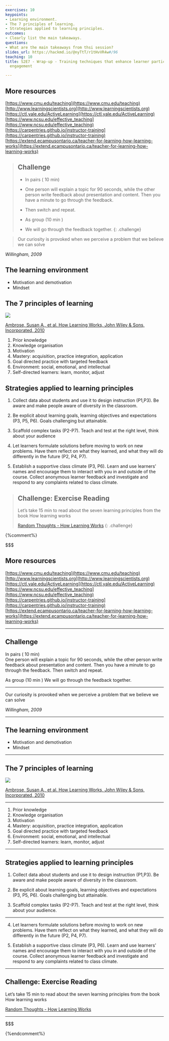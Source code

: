 ```yaml
---
exercises: 10
keypoints:
- Learning environment.
- The 7 principles of learning.
- Strategies applied to learning principles.
outcomes:
- Clearly list the main takeaways.
questions:
- What are the main takeaways from thsi session?
slides_url: https://hackmd.io/@nyTtT/r1tHvVR4w#/96
teaching: 10
title: S2E7 - Wrap-up - Training techniques that enhance learner participation and
  engagement

---
```


## More resources

[https://www.cmu.edu/teaching](https://www.cmu.edu/teaching)  
[http://www.learningscientists.org](http://www.learningscientists.org)  
[https://ctl.yale.edu/ActiveLearning](https://ctl.yale.edu/ActiveLearning)  
[https://www.ncsu.edu/effective_teaching](https://www.ncsu.edu/effective_teaching)  
[https://carpentries.github.io/instructor-training](https://carpentries.github.io/instructor-training)  
[https://extend.ecampusontario.ca/teacher-for-learning-how-learning-works](https://extend.ecampusontario.ca/teacher-for-learning-how-learning-works)




> ## Challenge
>
> - In pairs ( 10 min)  
> - One person will explain a topic for 90 seconds, while the other person write feedback about presentation and content. Then you have a minute to go through the feedback.
> - Then switch and repeat. 
>
> - As group (10 min )
> - We will go through the feedback together.
{: .challenge}



> Our curiosity is provoked when we perceive a problem that we believe we can solve

_Willingham, 2009_




## The learning environment

- Motivation and demotivation
- Mindset

## The 7 principles of learning

![](https://i.imgur.com/3qGlSTj.png)


[Ambrose, Susan A., et al. How Learning Works, John Wiley & Sons, Incorporated, 2010](https://extend.ecampusontario.ca/teacher-for-learning-how-learning-works/)

1. Prior knowledge
2. Knowledge organisation
3. Motivation
4. Mastery: acquisition, practice integration, application
5. Goal directed practice with targeted feedback
6. Environment: social, emotional, and intellectual 
7. Self-directed learners: learn, monitor, adjust



## Strategies applied to learning principles
1. Collect data about students and use it to design instruction (P1,P3). Be aware and make people aware of diversity in the classroom.

2. Be explicit about learning goals, learning objectives and expectations (P3, P5, P6). Goals challenging but attainable.

3. Scaffold complex tasks (P2-P7). Teach and test at the right level, think about your audience

4. Let learners formulate solutions before moving to work on new problems. Have them reflect on what they learned, and what they will do differently in the future (P2, P4, P7).

5. Establish a supportive class climate (P3, P6). Learn and use learners' names and encourage them to interact with you in and outside of the course. Collect anonymous learner feedback and investigate and respond to any complaints related to class climate.


> ## Challenge: Exercise Reading
> Let’s take 15 min to read about the seven learning principles from the book 
> How learning works
>
> [Random Thoughts - How Learning Works](../files/Ambrose_RandomThoughts_HowLearningWorks.pdf)
{: .challenge}

{%comment%}

$$$
## More resources

[https://www.cmu.edu/teaching](https://www.cmu.edu/teaching)  
[http://www.learningscientists.org](http://www.learningscientists.org)  
[https://ctl.yale.edu/ActiveLearning](https://ctl.yale.edu/ActiveLearning)  
[https://www.ncsu.edu/effective_teaching](https://www.ncsu.edu/effective_teaching)  
[https://carpentries.github.io/instructor-training](https://carpentries.github.io/instructor-training)  
[https://extend.ecampusontario.ca/teacher-for-learning-how-learning-works](https://extend.ecampusontario.ca/teacher-for-learning-how-learning-works)

---

## Challenge

In pairs ( 10 min)  
One person will explain a topic for 90 seconds, while the other person write feedback about presentation and content.
Then you have a minute to go through the feedback.
Then switch and repeat. 

As group (10 min )
We will go through the feedback together.

---

Our curiosity is provoked when we perceive a problem that we believe we can solve

_Willingham, 2009_

---

## The learning environment

- Motivation and demotivation
- Mindset

---

## The 7 principles of learning

![](https://i.imgur.com/3qGlSTj.png)

[Ambrose, Susan A., et al. How Learning Works, John Wiley & Sons, Incorporated, 2010](https://extend.ecampusontario.ca/teacher-for-learning-how-learning-works/)

---

1. Prior knowledge
2. Knowledge organisation
3. Motivation
4. Mastery: acquisition, practice integration, application
5. Goal directed practice with targeted feedback
6. Environment: social, emotional, and intellectual 
7. Self-directed learners: learn, monitor, adjust

---

## Strategies applied to learning principles
1. Collect data about students and use it to design instruction (P1,P3). Be aware and make people aware of diversity in the classroom.

2. Be explicit about learning goals, learning objectives and expectations (P3, P5, P6). Goals challenging but attainable.

3. Scaffold complex tasks (P2-P7). Teach and test at the right level, think about your audience.

---

4. Let learners formulate solutions before moving to work on new problems. Have them reflect on what they learned, and what they will do differently in the future (P2, P4, P7).

5. Establish a supportive class climate (P3, P6). Learn and use learners' names and encourage them to interact with you in and outside of the course. Collect anonymous learner feedback and investigate and respond to any complaints related to class climate.

---

## Challenge: Exercise Reading
Let’s take 15 min to read about the seven learning principles from the book 
How learning works

[Random Thoughts - How Learning Works](../files/Ambrose_RandomThoughts_HowLearningWorks.pdf)

---
$$$





{%endcomment%}
